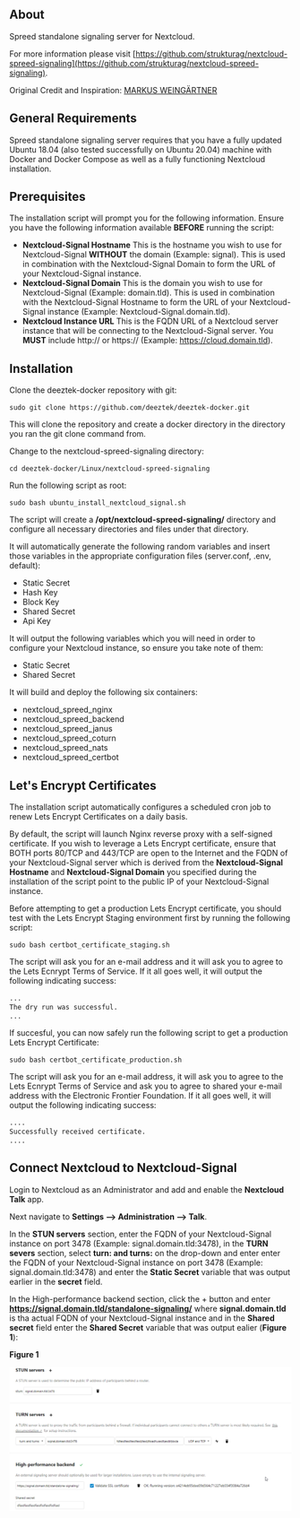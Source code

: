 ## About

Spreed standalone signaling server for Nextcloud.

For more information please visit [https://github.com/strukturag/nextcloud-spreed-signaling](https://github.com/strukturag/nextcloud-spreed-signaling).

Original Credit and Inspiration: [MARKUS WEINGÄRTNER](https://markus-blog.de/index.php/2020/11/20/how-to-run-nextcloud-talk-high-performance-backend-with-stun-turnserver-on-ubuntu-with-docker-compose/)

## General Requirements

Spreed standalone signaling server requires that you have a fully updated Ubuntu 18.04 (also tested successfully on Ubuntu 20.04) machine with Docker and Docker Compose as well as a fully functioning Nextcloud installation.


## Prerequisites

The installation script will prompt you for the following information. Ensure you have the following information available **BEFORE** running the script:

- **Nextcloud-Signal Hostname** This is the hostname you wish to use for Nextcloud-Signal **WITHOUT** the domain (Example: signal). This is used in combination with the Nextcloud-Signal Domain to form the URL of your Nextcloud-Signal instance.
- **Nextcloud-Signal Domain** This is the domain you wish to use for Nextcloud-Signal (Example: domain.tld). This is used in combination with the Nextcloud-Signal Hostname to form the URL of your Nextcloud-Signal instance (Example: Nextcloud-Signal.domain.tld).
- **Nextcloud Instance URL** This is the FQDN URL of a Nextcloud server instance that will be connecting to the Nextcloud-Signal server. You **MUST** include http:// or https:// (Example: https://cloud.domain.tld).

## Installation

Clone the deeztek-docker repository with git:

```
sudo git clone https://github.com/deeztek/deeztek-docker.git
```

This will clone the repository and create a docker directory in the directory you ran the git clone command from.

Change to the nextcloud-spreed-signaling directory:

```
cd deeztek-docker/Linux/nextcloud-spreed-signaling
```

Run the following script as root:

```
sudo bash ubuntu_install_nextcloud_signal.sh
```

The script will create a **/opt/nextcloud-spreed-signaling/** directory and configure all necessary directories and files under that directory. 

It will automatically generate the following random variables and insert those variables in the appropriate configuration files (server.conf, .env, default):

* Static Secret
* Hash Key
* Block Key
* Shared Secret
* Api Key

It will output the following variables which you will need in order to configure your Nextcloud instance, so ensure you take note of them:

* Static Secret
* Shared Secret

It will build and deploy the following six containers:

* nextcloud_spreed_nginx
* nextcloud_spreed_backend
* nextcloud_spreed_janus
* nextcloud_spreed_coturn
* nextcloud_spreed_nats
* nextcloud_spreed_certbot

## Let's Encrypt Certificates

The installation script automatically configures a scheduled cron job to renew Lets Encrypt Certificates on a daily basis.

By default, the script will launch Nginx reverse proxy with a self-signed certificate. If you wish to leverage a Lets Encrypt certificate, ensure that BOTH ports 80/TCP and 443/TCP are open to the Internet and the FQDN of your Nextcloud-Signal server which is derived from the **Nextcloud-Signal Hostname** and **Nextcloud-Signal Domain** you specified during the installation of the script point to the public IP of your Nextcloud-Signal instance. 

Before attempting to get a production Lets Encrypt certificate, you should test with the Lets Encrypt Staging environment first by running the following script:

```
sudo bash certbot_certificate_staging.sh
```

The script will ask you for an e-mail address and it will ask you to agree to the Lets Ecnrypt Terms of Service. If it all goes well, it will output the following indicating success:

```
...
The dry run was successful.
...
```

If succesful, you can now safely run the following script to get a production Lets Encrypt Certificate:

```
sudo bash certbot_certificate_production.sh
```

The script will ask you for an e-mail address, it will ask you to agree to the Lets Ecnrypt Terms of Service and ask you to agree to shared your e-mail address with the Electronic Frontier Foundation. If it all goes well, it will output the following indicating success:

```
....
Successfully received certificate.
....
```

## Connect Nextcloud to Nextcloud-Signal

Login to Nextcloud as an Administrator and add and enable the **Nextcloud Talk** app. 

Next navigate to **Settings --> Administration --> Talk**. 

In the **STUN servers** section, enter the FQDN of your Nextcloud-Signal instance on port 3478 (Example: signal.domain.tld:3478), in the **TURN severs** section, select **turn: and turns:** on the drop-down and enter enter the FQDN of your Nextcloud-Signal instance on port 3478 (Example: signal.domain.tld:3478) and enter the **Static Secret** variable that was output earlier in the **secret** field. 

In the High-performance backend section, click the + button and enter **https://signal.domain.tld/standalone-signaling/** where **signal.domain.tld** is tha actual FQDN of your Nextcloud-Signal instance and in the **Shared secret** field enter the **Shared Secret** variable that was output ealier (**Figure 1**):

**Figure 1**

![Screenshot](2022_02_08_15_12_36.png)






